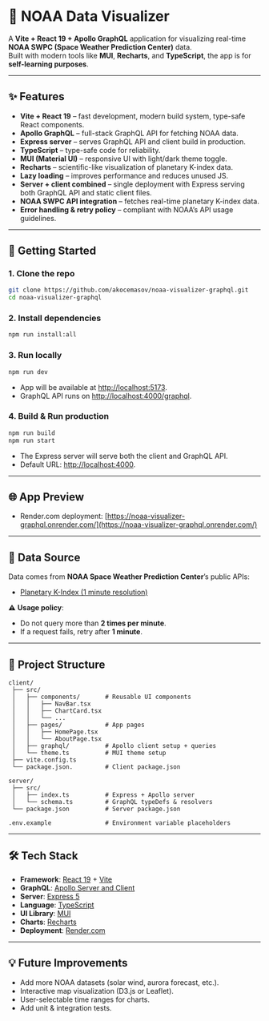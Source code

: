 # 🌌 NOAA Data Visualizer

A **Vite + React 19 + Apollo GraphQL** application for visualizing real-time **NOAA SWPC (Space Weather Prediction Center)** data.  
Built with modern tools like **MUI**, **Recharts**, and **TypeScript**, the app is for **self-learning purposes**.

---

## ✨ Features

- **Vite + React 19** – fast development, modern build system, type-safe React components.
- **Apollo GraphQL** – full-stack GraphQL API for fetching NOAA data.
- **Express server** – serves GraphQL API and client build in production.
- **TypeScript** – type-safe code for reliability.
- **MUI (Material UI)** – responsive UI with light/dark theme toggle.
- **Recharts** – scientific-like visualization of planetary K-index data.
- **Lazy loading** – improves performance and reduces unused JS.
- **Server + client combined** – single deployment with Express serving both GraphQL API and static client files.
- **NOAA SWPC API integration** – fetches real-time planetary K-index data.
- **Error handling & retry policy** – compliant with NOAA’s API usage guidelines.

---

## 🚀 Getting Started

### 1. Clone the repo
```bash
git clone https://github.com/akocemasov/noaa-visualizer-graphql.git
cd noaa-visualizer-graphql
```

### 2. Install dependencies

```bash
npm run install:all
```

### 3. Run locally

```bash
npm run dev
```
* App will be available at [http://localhost:5173](http://localhost:5173).
* GraphQL API runs on [http://localhost:4000/graphql](http://localhost:4000/graphql).

### 4. Build & Run production

```bash
npm run build
npm run start
```

* The Express server will serve both the client and GraphQL API.
* Default URL: [http://localhost:4000](http://localhost:4000).

---

## 🌐 App Preview

* Render.com deployment: [https://noaa-visualizer-graphql.onrender.com/](https://noaa-visualizer-graphql.onrender.com/)

---

## 📡 Data Source

Data comes from **NOAA Space Weather Prediction Center**’s public APIs:

* [Planetary K-Index (1 minute resolution)](https://services.swpc.noaa.gov/json/planetary_k_index_1m.json)

⚠️ **Usage policy**:

* Do not query more than **2 times per minute**.
* If a request fails, retry after **1 minute**.

---

## 📂 Project Structure

```
client/
 ├── src/
 │   ├── components/       # Reusable UI components
 │   │   ├── NavBar.tsx
 │   │   ├── ChartCard.tsx
 │   │   └── ...           
 │   ├── pages/            # App pages
 │   │   ├── HomePage.tsx
 │   │   └── AboutPage.tsx
 │   ├── graphql/          # Apollo client setup + queries
 │   └── theme.ts          # MUI theme setup
 ├── vite.config.ts
 └── package.json.         # Client package.json

server/
 ├── src/
 │   ├── index.ts          # Express + Apollo server
 │   └── schema.ts         # GraphQL typeDefs & resolvers
 └── package.json          # Server package.json

.env.example               # Environment variable placeholders
```

---

## 🛠️ Tech Stack

* **Framework**: [React 19](https://reactjs.org/) + [Vite](https://vitejs.dev/)
* **GraphQL**: [Apollo Server and Client](hhttps://www.apollographql.com/)
* **Server**: [Express 5](https://expressjs.com/)
* **Language**: [TypeScript](https://www.typescriptlang.org/)
* **UI Library**: [MUI](https://mui.com/)
* **Charts**: [Recharts](https://recharts.org/en-US/)
* **Deployment**: [Render.com](https://render.com/)

---

## 💡 Future Improvements

* Add more NOAA datasets (solar wind, aurora forecast, etc.).
* Interactive map visualization (D3.js or Leaflet).
* User-selectable time ranges for charts.
* Add unit & integration tests.

